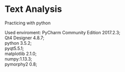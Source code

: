 # Text Analysis
Practicing with python

Used enviroment:
PyCharm Community Edition 2017.2.3;<br>
Qt4 Designer 4.8.7;<br>
python 3.5.2;<br>
pyqt5.5.1;<br>
matplotlib 2.1.0;<br>
numpy:1.13.3;<br>
pymorphy2 0.8;<br>

